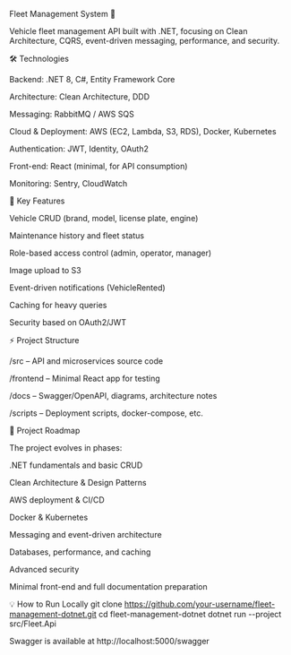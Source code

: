 Fleet Management System 🚗

Vehicle fleet management API built with .NET, focusing on Clean Architecture, CQRS, event-driven messaging, performance, and security.

🛠 Technologies

Backend: .NET 8, C#, Entity Framework Core

Architecture: Clean Architecture, DDD

Messaging: RabbitMQ / AWS SQS

Cloud & Deployment: AWS (EC2, Lambda, S3, RDS), Docker, Kubernetes

Authentication: JWT, Identity, OAuth2

Front-end: React (minimal, for API consumption)

Monitoring: Sentry, CloudWatch

📌 Key Features

Vehicle CRUD (brand, model, license plate, engine)

Maintenance history and fleet status

Role-based access control (admin, operator, manager)

Image upload to S3

Event-driven notifications (VehicleRented)

Caching for heavy queries

Security based on OAuth2/JWT

⚡ Project Structure

/src – API and microservices source code

/frontend – Minimal React app for testing

/docs – Swagger/OpenAPI, diagrams, architecture notes

/scripts – Deployment scripts, docker-compose, etc.

🚀 Project Roadmap

The project evolves in phases:

.NET fundamentals and basic CRUD

Clean Architecture & Design Patterns

AWS deployment & CI/CD

Docker & Kubernetes

Messaging and event-driven architecture

Databases, performance, and caching

Advanced security

Minimal front-end and full documentation preparation

💡 How to Run Locally
git clone https://github.com/your-username/fleet-management-dotnet.git
cd fleet-management-dotnet
dotnet run --project src/Fleet.Api


Swagger is available at http://localhost:5000/swagger
